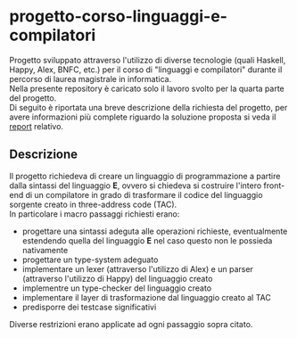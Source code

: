 # progetto-corso-linguaggi-e-compilatori
Progetto sviluppato attraverso l'utilizzo di diverse tecnologie (quali Haskell, Happy, Alex, BNFC, etc.) per il corso di "linguaggi e compilatori" durante il percorso di laurea magistrale in informatica.  
Nella presente repository è caricato solo il lavoro svolto per la quarta parte del progetto.  
Di seguito è riportata una breve descrizione della richiesta del progetto, per avere informazioni più complete riguardo la soluzione proposta si veda il [report](report.pdf) relativo.


## Descrizione
Il progetto richiedeva di creare un linguaggio di programmazione a partire dalla sintassi del linguaggio <b>E</b>, ovvero si chiedeva si costruire l'intero front-end di un compilatore in grado di trasformare il codice del linguaggio sorgente creato in three-address code (TAC).  
In particolare i macro passaggi richiesti erano:
* progettare una sintassi adeguta alle operazioni richieste, eventualmente estendendo quella del linguaggio <b>E</b> nel caso questo non le possieda nativamente
* progettare un type-system adeguato
* implementare un lexer (attraverso l'utilizzo di Alex) e un parser (attraverso l'utilizzo di Happy) del linguaggio creato
* implementre un type-checker del linguaggio creato
* implementare il layer di trasformazione dal linguaggio creato al TAC
* predisporre dei testcase significativi

Diverse restrizioni erano applicate ad ogni passaggio sopra citato.
